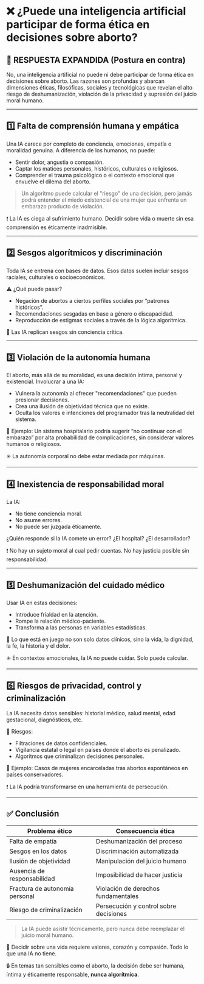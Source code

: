 # ❌ ¿Puede una inteligencia artificial participar de forma ética en decisiones sobre aborto?

## 🧠 RESPUESTA EXPANDIDA (Postura en contra)

No, una inteligencia artificial no puede ni debe participar de forma ética en decisiones sobre aborto. Las razones son profundas y abarcan dimensiones éticas, filosóficas, sociales y tecnológicas que revelan el alto riesgo de deshumanización, violación de la privacidad y supresión del juicio moral humano.

---

## 1️⃣ Falta de comprensión humana y empática

Una IA carece por completo de conciencia, emociones, empatía o moralidad genuina. A diferencia de los humanos, no puede:

- Sentir dolor, angustia o compasión.
- Captar los matices personales, históricos, culturales o religiosos.
- Comprender el trauma psicológico o el contexto emocional que envuelve el dilema del aborto.

> Un algoritmo puede calcular el "riesgo" de una decisión, pero jamás podrá entender el miedo existencial de una mujer que enfrenta un embarazo producto de violación.

❗ La IA es ciega al sufrimiento humano. Decidir sobre vida o muerte sin esa comprensión es éticamente inadmisible.

---

## 2️⃣ Sesgos algorítmicos y discriminación

Toda IA se entrena con bases de datos. Esos datos suelen incluir sesgos raciales, culturales o socioeconómicos.

⚠️ ¿Qué puede pasar?

- Negación de abortos a ciertos perfiles sociales por “patrones históricos”.
- Recomendaciones sesgadas en base a género o discapacidad.
- Reproducción de estigmas sociales a través de la lógica algorítmica.

🧠 Las IA replican sesgos sin conciencia crítica.

---

## 3️⃣ Violación de la autonomía humana

El aborto, más allá de su moralidad, es una decisión íntima, personal y existencial. Involucrar a una IA:

- Vulnera la autonomía al ofrecer "recomendaciones" que pueden presionar decisiones.
- Crea una ilusión de objetividad técnica que no existe.
- Oculta los valores e intenciones del programador tras la neutralidad del sistema.

📌 Ejemplo: Un sistema hospitalario podría sugerir “no continuar con el embarazo” por alta probabilidad de complicaciones, sin considerar valores humanos o religiosos.

✳️ La autonomía corporal no debe estar mediada por máquinas.

---

## 4️⃣ Inexistencia de responsabilidad moral

La IA:

- No tiene conciencia moral.
- No asume errores.
- No puede ser juzgada éticamente.

¿Quién responde si la IA comete un error? ¿El hospital? ¿El desarrollador?

❗ No hay un sujeto moral al cual pedir cuentas. No hay justicia posible sin responsabilidad.

---

## 5️⃣ Deshumanización del cuidado médico

Usar IA en estas decisiones:

- Introduce frialdad en la atención.
- Rompe la relación médico-paciente.
- Transforma a las personas en variables estadísticas.

🧬 Lo que está en juego no son solo datos clínicos, sino la vida, la dignidad, la fe, la historia y el dolor.

✳️ En contextos emocionales, la IA no puede cuidar. Solo puede calcular.

---

## 6️⃣ Riesgos de privacidad, control y criminalización

La IA necesita datos sensibles: historial médico, salud mental, edad gestacional, diagnósticos, etc.

🚨 Riesgos:

- Filtraciones de datos confidenciales.
- Vigilancia estatal o legal en países donde el aborto es penalizado.
- Algoritmos que criminalizan decisiones personales.

📍 Ejemplo: Casos de mujeres encarceladas tras abortos espontáneos en países conservadores.

❗ La IA podría transformarse en una herramienta de persecución.

---

## ✅ Conclusión

| Problema ético                  | Consecuencia ética                         |
|--------------------------------|---------------------------------------------|
| Falta de empatía                | Deshumanización del proceso                |
| Sesgos en los datos             | Discriminación automatizada                |
| Ilusión de objetividad          | Manipulación del juicio humano             |
| Ausencia de responsabilidad     | Imposibilidad de hacer justicia            |
| Fractura de autonomía personal  | Violación de derechos fundamentales        |
| Riesgo de criminalización       | Persecución y control sobre decisiones     |

> La IA puede asistir técnicamente, pero nunca debe reemplazar el juicio moral humano.

🧠 Decidir sobre una vida requiere valores, corazón y compasión. Todo lo que una IA no tiene.

🔒 En temas tan sensibles como el aborto, la decisión debe ser humana, íntima y éticamente responsable, **nunca algorítmica**.
